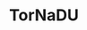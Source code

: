 ---
title: "TorNaDU"
year: 2023
lang: "Portuguese"
tab: "https://debatecompetitivo.herokuapp.com/tornadu_2023/"
country: "Portugal"
city: "Coimbra"
authors: ['Marília Montenegro', 'Tomás Correia', 'Sofia Narciso', 'André Carvalho', 'Pedro Falcone']
isMajor: False
layout: "tournament"
categories: ["tournaments"]
---